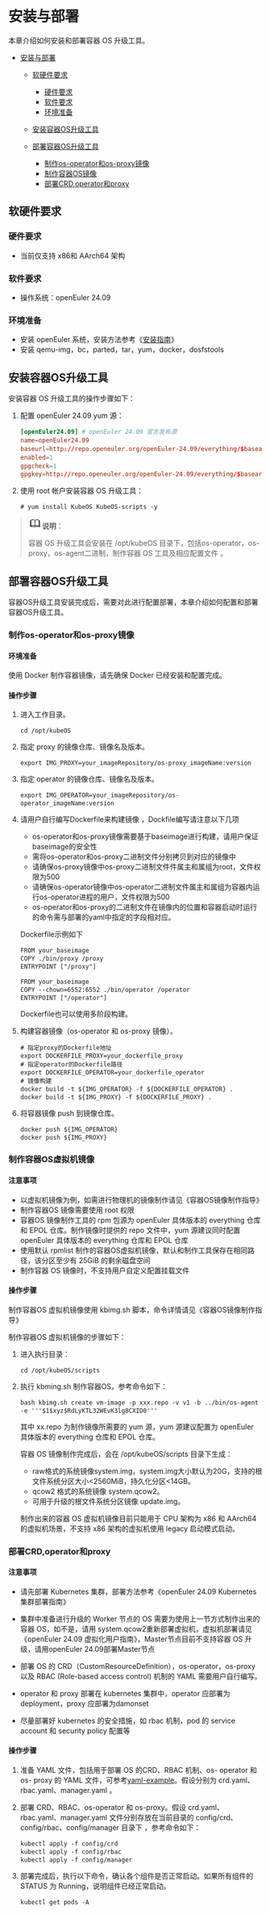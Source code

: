 # 安装与部署

本章介绍如何安装和部署容器 OS 升级工具。

<!-- TOC -->

- [安装与部署](#安装与部署)

    - [软硬件要求](#软硬件要求)

        - [硬件要求](#硬件要求)
        - [软件要求](#软件要求)
        - [环境准备](#环境准备)

    - [安装容器OS升级工具](#安装容器os升级工具)

    - [部署容器OS升级工具](#部署容器os升级工具)

        - [制作os-operator和os-proxy镜像](#制作os-operator和os-proxy镜像)
        - [制作容器OS镜像](#制作容器os镜像)
        - [部署CRD,operator和proxy](#部署crd,operator和proxy)

<!-- /TOC -->

## 软硬件要求

### 硬件要求

- 当前仅支持 x86和 AArch64 架构

### 软件要求

- 操作系统：openEuler 24.09 

### 环境准备

- 安装 openEuler 系统，安装方法参考《[安装指南](../Installation/installation.md)》
- 安装 qemu-img，bc，parted，tar，yum，docker，dosfstools

## 安装容器OS升级工具

安装容器 OS 升级工具的操作步骤如下：

1. 配置 openEuler 24.09 yum 源：

   ```conf
   [openEuler24.09] # openEuler 24.09 官方发布源
   name=openEuler24.09
   baseurl=http://repo.openeuler.org/openEuler-24.09/everything/$basearch/ 
   enabled=1
   gpgcheck=1
   gpgkey=http://repo.openeuler.org/openEuler-24.09/everything/$basearch/RPM-GPG-KEY-openEuler
   ```

2. 使用 root 帐户安装容器 OS 升级工具：

   ```shell
   # yum install KubeOS KubeOS-scripts -y
   ```

> ![](./public_sys-resources/icon-note.gif)**说明**：
>
> 容器 OS 升级工具会安装在 /opt/kubeOS 目录下，包括os-operator，os-proxy，os-agent二进制，制作容器 OS 工具及相应配置文件 。

## 部署容器OS升级工具

容器OS升级工具安装完成后，需要对此进行配置部署，本章介绍如何配置和部署容器OS升级工具。

### 制作os-operator和os-proxy镜像

#### 环境准备

使用 Docker 制作容器镜像，请先确保 Docker 已经安装和配置完成。

#### 操作步骤

1. 进入工作目录。

   ```shell
   cd /opt/kubeOS
   ```

2. 指定 proxy 的镜像仓库、镜像名及版本。

   ```shell
   export IMG_PROXY=your_imageRepository/os-proxy_imageName:version
   ```

3. 指定 operator 的镜像仓库、镜像名及版本。

   ```shell
   export IMG_OPERATOR=your_imageRepository/os-operator_imageName:version
   ```

4. 请用户自行编写Dockerfile来构建镜像 ，Dockfile编写请注意以下几项

    - os-operator和os-proxy镜像需要基于baseimage进行构建，请用户保证baseimage的安全性
    - 需将os-operator和os-proxy二进制文件分别拷贝到对应的镜像中
    - 请确保os-proxy镜像中os-proxy二进制文件件属主和属组为root，文件权限为500
    - 请确保os-operator镜像中os-operator二进制文件属主和属组为容器内运行os-operator进程的用户，文件权限为500
    - os-operator和os-proxy的二进制文件在镜像内的位置和容器启动时运行的命令需与部署的yaml中指定的字段相对应。

   Dockerfile示例如下

   ```shell
   FROM your_baseimage
   COPY ./bin/proxy /proxy
   ENTRYPOINT ["/proxy"]
   ```

   ```shell
   FROM your_baseimage
   COPY --chown=6552:6552 ./bin/operator /operator
   ENTRYPOINT ["/operator"]
   ```

   Dockerfile也可以使用多阶段构建。

5. 构建容器镜像（os-operator 和 os-proxy 镜像）。

   ```shell
   # 指定proxy的Dockerfile地址
   export DOCKERFILE_PROXY=your_dockerfile_proxy
   # 指定operator的Dockerfile路径
   export DOCKERFILE_OPERATOR=your_dockerfile_operator
   # 镜像构建
   docker build -t ${IMG_OPERATOR} -f ${DOCKERFILE_OPERATOR} .
   docker build -t ${IMG_PROXY} -f ${DOCKERFILE_PROXY} .
   ```

6. 将容器镜像 push 到镜像仓库。

   ```shell
   docker push ${IMG_OPERATOR}
   docker push ${IMG_PROXY}
   ```

### 制作容器OS虚拟机镜像

#### 注意事项

- 以虚拟机镜像为例，如需进行物理机的镜像制作请见《容器OS镜像制作指导》
- 制作容器OS 镜像需要使用 root 权限
- 容器OS 镜像制作工具的 rpm 包源为 openEuler 具体版本的 everything 仓库和 EPOL 仓库。制作镜像时提供的 repo 文件中，yum 源建议同时配置 openEuler 具体版本的 everything 仓库和 EPOL 仓库
- 使用默认 rpmlist 制作的容器OS虚拟机镜像，默认和制作工具保存在相同路径，该分区至少有 25GiB 的剩余磁盘空间
- 制作容器 OS 镜像时，不支持用户自定义配置挂载文件

#### 操作步骤

制作容器OS 虚拟机镜像使用 kbimg.sh 脚本，命令详情请见《容器OS镜像制作指导》

制作容器OS 虚拟机镜像的步骤如下：

1. 进入执行目录：

   ```shell
   cd /opt/kubeOS/scripts
   ```

2. 执行 kbming.sh 制作容器OS，参考命令如下：

   ```shell
   bash kbimg.sh create vm-image -p xxx.repo -v v1 -b ../bin/os-agent -e '''$1$xyz$RdLyKTL32WEvK3lg8CXID0'''
   ```

   其中 xx.repo 为制作镜像所需要的 yum 源，yum 源建议配置为 openEuler 具体版本的 everything 仓库和 EPOL 仓库。

   容器 OS 镜像制作完成后，会在 /opt/kubeOS/scripts 目录下生成：

    - raw格式的系统镜像system.img，system.img大小默认为20G，支持的根文件系统分区大小<2560MiB，持久化分区<14GB。
    - qcow2 格式的系统镜像 system.qcow2。 
    - 可用于升级的根文件系统分区镜像 update.img。

   制作出来的容器 OS 虚拟机镜像目前只能用于 CPU 架构为 x86 和 AArch64 的虚拟机场景，不支持 x86 架构的虚拟机使用 legacy 启动模式启动。

### 部署CRD,operator和proxy

#### 注意事项

- 请先部署 Kubernetes 集群，部署方法参考《openEuler 24.09 Kubernetes 集群部署指南》

- 集群中准备进行升级的 Worker 节点的 OS 需要为使用上一节方式制作出来的容器 OS，如不是，请用 system.qcow2重新部署虚拟机，虚拟机部署请见《openEuler 24.09 虚拟化用户指南》，Master节点目前不支持容器 OS 升级，请用openEuler 24.09部署Master节点
- 部署 OS 的 CRD（CustomResourceDefinition），os-operator，os-proxy 以及 RBAC (Role-based access control) 机制的 YAML 需要用户自行编写。
- operator 和 proxy 部署在 kubernetes 集群中，operator 应部署为 deployment，proxy 应部署为damonset
- 尽量部署好 kubernetes 的安全措施，如 rbac 机制，pod 的 service account 和 security policy 配置等

#### 操作步骤

1. 准备 YAML 文件，包括用于部署 OS 的CRD、RBAC 机制、os- operator 和os- proxy 的 YAML 文件，可参考[yaml-example](https://gitee.com/openeuler/KubeOS/tree/master/docs/example/config)。假设分别为 crd.yaml、rbac.yaml、manager.yaml 。

2. 部署 CRD、RBAC、os-operator 和 os-proxy。假设 crd.yaml、rbac.yaml、manager.yaml 文件分别存放在当前目录的 config/crd、config/rbac、config/manager 目录下 ，参考命令如下：

   ```shell
   kubectl apply -f config/crd
   kubectl apply -f config/rbac 
   kubectl apply -f config/manager
   ```

3. 部署完成后，执行以下命令，确认各个组件是否正常启动。如果所有组件的 STATUS 为 Running，说明组件已经正常启动。

   ```shell
   kubectl get pods -A
   ```
